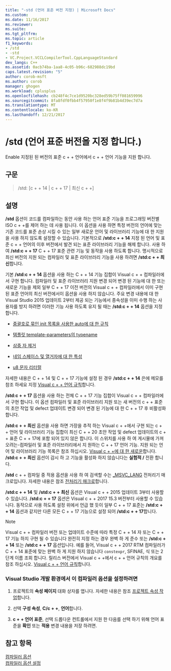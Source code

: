 ```yaml
---
title: "-std (언어 표준 버전 지정) | Microsoft Docs"
ms.custom: 
ms.date: 11/16/2017
ms.reviewer: 
ms.suite: 
ms.tgt_pltfrm: 
ms.topic: article
f1_keywords:
- /std
- -std
- VC.Project.VCCLCompilerTool.CppLanguageStandard
dev_langs: C++
ms.assetid: 0acb74ba-1aa8-4c05-b96c-682988dc19bd
caps.latest.revision: "5"
author: corob-msft
ms.author: corob
manager: ghogen
ms.workload: cplusplus
ms.openlocfilehash: cb248f4c7ce1d9520bc328ed59b75ff081659996
ms.sourcegitcommit: 8fa8fdf0fbb4f57950f1e8f4f9b81b4d39ec7d7a
ms.translationtype: MT
ms.contentlocale: ko-KR
ms.lasthandoff: 12/21/2017
---
```

# <a name="std-specify-language-standard-version"></a>/std (언어 표준 버전을 지정 합니다.)

Enable 지정된 된 버전의 표준 c + + 언어에서 c + + 언어 기능을 지원 합니다.

## <a name="syntax"></a>구문

> /std: [c + + 14 | c + + 17 | 최신 c + +]

## <a name="remarks"></a>설명

**/std** 옵션이 코드를 컴파일하는 동안 사용 하는 언어 표준 기능을 프로그래밍 버전별 ISO c + +를 제어 하는 데 사용 됩니다. 이 옵션을 사용 하면 특정 버전의 언어에 맞는 기존 코드를 표준 손상 시킬 수 있는 일부 새로운 언어 및 라이브러리 기능에 대 한 지원을 사용 하지 않도록 설정할 수 있습니다. 기본적으로 **/std:c + + 14** 지정 된 언어 및 표준 c + + 언어의 이후 버전에서 발견 되는 표준 라이브러리 기능을 해제 합니다. 사용 하 여 **/std:c + + 17** C + + 17 표준 관련 기능 및 동작을 사용 하도록 합니다. 명시적으로 최신 버전의 지원 되는 컴파일러 및 표준 라이브러리 기능을 사용 하려면 **/std:c + + 최신**합니다.

기본 **/std:c + + 14** 옵션을 사용 하는 C + + 14 기능 집합이 Visual c + + 컴파일러에서 구현 합니다. 컴파일러 및 표준 라이브러리 지원 변경 되어 변경 된 기능에 대 한 또는 새로운 기능을 제외 일부 C + + 17 이전 버전의 Visual c + + 컴파일러에서 이미 구현 된 표준 언어의 최신 버전에서이 옵션을 사용 하지 않습니다. 주요 변경 내용에 대 한 Visual Studio 2015 업데이트 2부터 제공 되는 기능에서 종속성을 이미 수행 하는 사용자를 방지 하려면 이러한 기능 사용 하도록 유지 될 때는 **/std:c + + 14** 옵션을 지정 합니다.

- [중괄호로 묶인 init 목록을 사용한 auto에 대 한 규칙](http://www.open-std.org/jtc1/sc22/wg21/docs/papers/2014/n3922.html)

- [템플릿 template-parameters의 typename](http://www.open-std.org/jtc1/sc22/wg21/docs/papers/2014/n4051.html)

- [삼중 자 제거](http://www.open-std.org/jtc1/sc22/wg21/docs/papers/2014/n4086.html)

- [네임 스페이스 및 열거자에 대 한 특성](http://www.open-std.org/jtc1/sc22/wg21/docs/papers/2014/n4266.html)

- [u8 문자 리터럴](http://www.open-std.org/jtc1/sc22/wg21/docs/papers/2014/n4267.html)

자세한 내용은 C + + 14 및 C + + 17 기능에 설정 된 경우 **/std:c + + 14** 은에 메모를 참조 하세요 지정 [Visual c + + 언어 규칙](../../visual-cpp-language-conformance.md)합니다.
  
**/std:c + + 17** 옵션을 사용 하는 전체 C + + 17 기능 집합이 Visual c + + 컴파일러에서 구현 합니다. 이 옵션 컴파일러 및 표준 라이브러리 지원 또는 새 버전의 c + + 표준의 초안 작업 및 defect 업데이트 변경 되어 변경 된 기능에 대 한 C + + 17 후 비활성화 합니다.  
  
**/std:c + + 최신** 옵션을 사용 하면 가장을 추적 하는 Visual c + +에서 구현 되는 c + + 언어 및 라이브러리 기능 집합이 최신 C + + 20 초안 작업 및 defect 업데이트의 c + + 표준 C + + 17에 포함 되어 있지 않은 합니다. 이 스위치를 사용 하 여 게시물에 가져오려는-컴파일러 및 표준 라이브러리에서 지 원하는 C + + 17 언어 기능. 지원 되는 언어 및 라이브러리 기능 목록은 참조 하십시오. [Visual c + +에 대 한 새로운](../../what-s-new-for-visual-cpp-in-visual-studio.md)합니다. **/std:c + + 최신** 옵션이 감시 하 고 기능을 활성화 하지 않습니다는 **실험적 /** 전환 합니다.  
  
**/std** c + + 컴파일 중 적용 옵션을 사용 하 여 검색할 수는 [ \_MSVC\_LANG](../../preprocessor/predefined-macros.md) 전처리기 매크로입니다. 자세한 내용은 참조 [전처리기 매크로](../../preprocessor/predefined-macros.md)합니다.

**/std:c + + 14** 및 **/std:c + + 최신** 옵션은 Visual c + + 2015 업데이트 3부터 사용할 수 있습니다. **/std:c + + 17** 옵션은 Visual c + + 2017 15.3 버전부터 사용할 수 있습니다. 동작으로 사용 하도록 설정 위에서 언급 했 듯이 일부 C + + 17 표준는 **/std:c + + 14** 옵션과 같지만 다른 모든 C + + 17 기능으로 설정 되어 **/std:c + + 17**합니다.
  
> [!NOTE]
> Visual c + + 컴파일러 버전 또는 업데이트 수준에 따라 특정 C + + 14 자 또는 C + + 17 기능 하지 구현 될 수 있습니다 완전히 지정 하는 경우 완벽 하 게 준수 또는 **/std:c + + 14** 또는 **/std:c + + 17** 옵션입니다. 예를 들어, Visual c + + 2017 RTM 컴파일러가 C + + 14 표준에 맞는 완벽 하 게 지원 하지 않습니다 `constexpr`, SFINAE, 식 또는 2 단계 이름 조회 합니다. 릴리스 버전에서 Visual c + +에서 c + + 언어 규칙의 개요를 참조 하십시오. [Visual c + + 언어 규칙](../../visual-cpp-language-conformance.md)합니다. 
  
### <a name="to-set-this-compiler-option-in-the-visual-studio-development-environment"></a>Visual Studio 개발 환경에서 이 컴파일러 옵션을 설정하려면  
  
1.  프로젝트의 **속성 페이지** 대화 상자를 엽니다. 자세한 내용은 참조 [프로젝트 속성 작업](../../ide/working-with-project-properties.md)합니다.  
  
2.  선택 **구성 속성**, **C/c + +**, **언어**합니다.  
  
3.  **c + + 언어 표준**, 선택 드롭다운 컨트롤에서 지원 한 다음를 선택 하기 위해 언어 표준을 **확인** 또는 **적용** 변경 내용을 저장 하려면.  
  
## <a name="see-also"></a>참고 항목  
  
[컴파일러 옵션](../../build/reference/compiler-options.md)   
[컴파일러 옵션 설정](../../build/reference/setting-compiler-options.md)   
